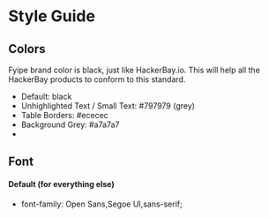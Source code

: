 # Style Guide

## Colors

Fyipe brand color is black, just like HackerBay.io. This will help all the HackerBay products to conform to this standard. 

- Default: black
- Unhighlighted Text / Small Text: #797979 (grey)
- Table Borders: #ececec
- Background Grey: #a7a7a7
- 

## Font

#### Default (for everything else)
- font-family: Open Sans,Segoe UI,sans-serif;
